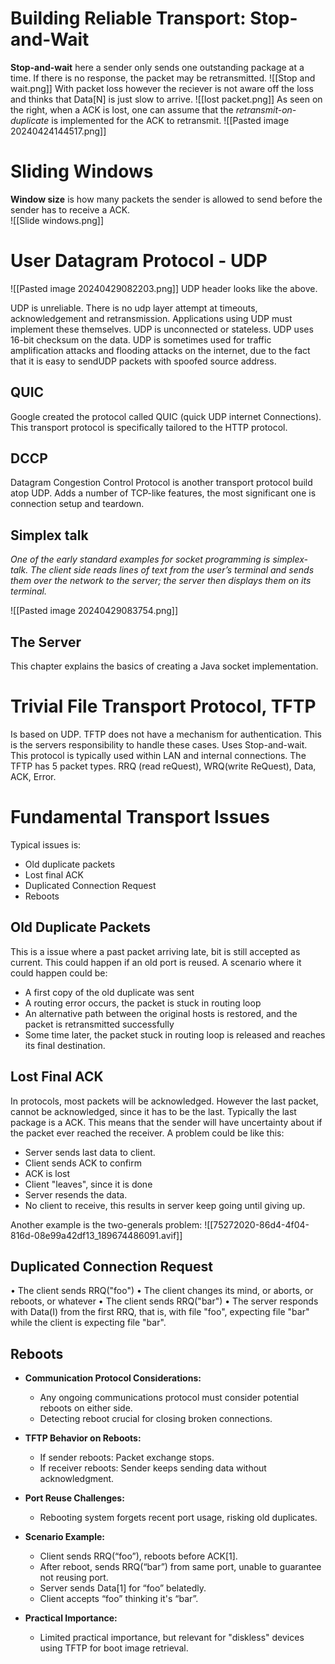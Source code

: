 # Building Reliable Transport: Stop-and-Wait
**Stop-and-wait** here a sender only sends one outstanding package at a time. If there is no response, the packet may be retransmitted.
![[Stop and wait.png]]
With packet loss however the reciever is not aware off the loss and thinks that Data[N] is just slow to arrive.
![[lost packet.png]]
As seen on the right, when a ACK is lost, one can assume that the *retransmit-on-duplicate* is implemented for the ACK to retransmit.
![[Pasted image 20240424144517.png]]

# Sliding Windows
**Window size** is how many packets the sender is allowed to send before the sender has to receive a ACK.  
![[Slide windows.png]]

# User Datagram Protocol - UDP
![[Pasted image 20240429082203.png]]
UDP header looks like the above.

UDP is unreliable. There is no udp layer attempt at timeouts, acknowledgement and retransmission. Applications using UDP must implement these themselves. 
UDP is unconnected or stateless.
UDP uses 16-bit checksum on the data.
UDP is sometimes used for traffic amplification attacks and flooding attacks on the internet, due to the fact that it is easy to sendUDP packets with spoofed source address.


## QUIC
Google created the protocol called QUIC (quick UDP internet Connections).
This transport protocol is specifically tailored to the HTTP protocol.

## DCCP
Datagram Congestion Control Protocol is another transport protocol build atop UDP.
Adds a number of TCP-like features, the most significant one is connection setup and teardown.

## Simplex talk
*One of the early standard examples for socket programming is simplex-talk. The client side reads lines of text from the user’s terminal and sends them over the network to the server; the server then displays them on its terminal.*

![[Pasted image 20240429083754.png]]

## The Server
This chapter explains the basics of creating a Java socket implementation.


# Trivial File Transport Protocol, TFTP
Is based on UDP.
TFTP does not have a mechanism for authentication. This is the servers responsibility to handle these cases.
Uses Stop-and-wait.
This protocol is typically used within LAN and internal connections.
The TFTP has 5 packet types. RRQ (read reQuest), WRQ(write ReQuest), Data, ACK, Error.

# Fundamental Transport Issues
Typical issues is:
- Old duplicate packets
- Lost final ACK
- Duplicated Connection Request
- Reboots
## Old Duplicate Packets
This is a issue where a past packet arriving late, bit is still accepted as current.
This could happen if  an old port is reused.
A scenario where it could happen could be:
- A first copy of the old duplicate was sent
- A routing error occurs, the packet is stuck in routing loop
- An alternative path between the original hosts is restored, and the packet is retransmitted successfully
- Some time later, the packet stuck in routing loop is released and reaches its final destination.

## Lost Final ACK
In protocols, most packets will be acknowledged. However the last packet, cannot be acknowledged, since it has to be the last. Typically the last package is a ACK. This means that the sender will have uncertainty about if the packet ever reached the receiver.
A problem could be like this:
- Server sends last data to client.
- Client sends ACK to confirm
- ACK is lost
- Client "leaves", since it is done
- Server resends the data.
- No client to receive, this results in server keep going until giving up.

Another example is the two-generals problem:
![[75272020-86d4-4f04-816d-08e99a42df13_189674486091.avif]]


## Duplicated Connection Request

• The client sends RRQ("foo")
• The client changes its mind, or aborts, or reboots, or whatever
• The client sends RRQ("bar")
• The server responds with Data(I) from the first RRQ, that is, with file "foo",
expecting file "bar"
while the client is expecting file "bar".

## Reboots
- **Communication Protocol Considerations:**
  - Any ongoing communications protocol must consider potential reboots on either side.
  - Detecting reboot crucial for closing broken connections.

- **TFTP Behavior on Reboots:**
  - If sender reboots: Packet exchange stops.
  - If receiver reboots: Sender keeps sending data without acknowledgment.

- **Port Reuse Challenges:**
  - Rebooting system forgets recent port usage, risking old duplicates.

- **Scenario Example:**
  - Client sends RRQ(“foo”), reboots before ACK[1].
  - After reboot, sends RRQ(“bar”) from same port, unable to guarantee not reusing port.
  - Server sends Data[1] for “foo” belatedly.
  - Client accepts “foo” thinking it's “bar”.

- **Practical Importance:**
  - Limited practical importance, but relevant for "diskless" devices using TFTP for boot image retrieval.
